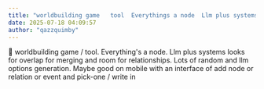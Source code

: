 ```yaml
---
title: "worldbuilding game   tool  Everythings a node  Llm plus systems looks for overlap for merging"
date: 2025-07-18 04:09:57
author: "qazzquimby"
---
```


💭 worldbuilding game / tool. Everything's a node. Llm plus systems looks for overlap for merging and room for relationships. Lots of random and llm options generation. Maybe good on mobile with an interface of add node or relation or event and pick-one / write in